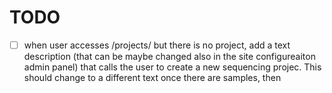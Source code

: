 
# TODO
- [ ] when user accesses /projects/ but there is no project, add a text description (that can be maybe changed also in the site configureaiton admin panel) that calls the user to create a new sequencing projec. This should change to a different text once there are samples, then 